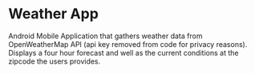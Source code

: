 # Weather App
Android Mobile Application that gathers weather data from OpenWeatherMap API (api key removed from code for privacy reasons). Displays a four hour forecast and well as the current conditions at the zipcode the users provides.
